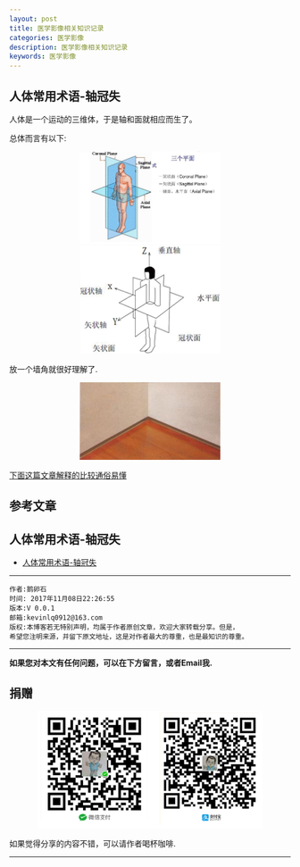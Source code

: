 ```yaml
---
layout: post
title: 医学影像相关知识记录
categories: 医学影像
description: 医学影像相关知识记录
keywords: 医学影像
---
```


## 人体常用术语-轴冠失

人体是一个运动的三维体，于是轴和面就相应而生了。

总体而言有以下:

<center>
<img src="/res/img/blog/medical_image/images/ACS1.png" width="50%" height="50%" />
</center>

<center>
<img src="/res/img/blog/medical_image/images/ACS2.png" width="50%" height="50%" />
</center>

放一个墙角就很好理解了.

<center>
<img src="/res/img/blog/medical_image/images/ACS3.png" width="50%" height="50%" />
</center>

[下面这篇文章解释的比较通俗易懂](#1)


## 参考文章
<h2 id = '1'>人体常用术语-轴冠失</h2>

- [人体常用术语-轴冠失](http://blog.sina.com.cn/s/blog_94d0f4dc0100yxef.html)




******

    作者:鹅卵石
    时间: 2017年11月08日22:26:55
    版本:V 0.0.1
    邮箱:kevinlq0912@163.com
	版权:本博客若无特别声明，均属于作者原创文章，欢迎大家转载分享。但是，
	希望您注明来源，并留下原文地址，这是对作者最大的尊重，也是最知识的尊重。

<!-- more -->


---

**如果您对本文有任何问题，可以在下方留言，或者Email我.**

## 捐赠

<center>
<img src="/res/img/myCode.png" width="80%" height="80%" />
</center>

如果觉得分享的内容不错，可以请作者喝杯咖啡.

---